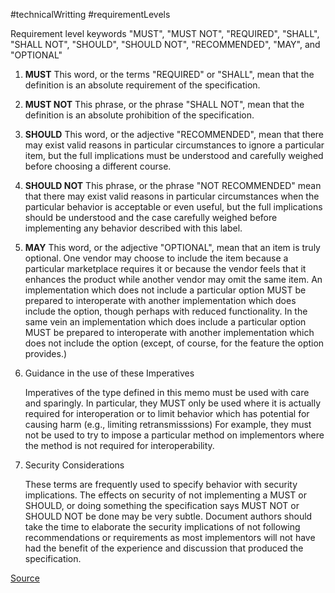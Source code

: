 #technicalWritting #requirementLevels

Requirement level keywords "MUST", "MUST NOT", "REQUIRED", "SHALL", "SHALL NOT", "SHOULD", "SHOULD NOT", "RECOMMENDED", "MAY", and "OPTIONAL" 


1. **MUST**   This word, or the terms "REQUIRED" or "SHALL", mean that the
   definition is an absolute requirement of the specification.

2. **MUST NOT**   This phrase, or the phrase "SHALL NOT", mean that the
   definition is an absolute prohibition of the specification.

3. **SHOULD**   This word, or the adjective "RECOMMENDED", mean that there
   may exist valid reasons in particular circumstances to ignore a
   particular item, but the full implications must be understood and
   carefully weighed before choosing a different course.

4. **SHOULD NOT**   This phrase, or the phrase "NOT RECOMMENDED" mean that
   there may exist valid reasons in particular circumstances when the
   particular behavior is acceptable or even useful, but the full
   implications should be understood and the case carefully weighed
   before implementing any behavior described with this label.

5. **MAY**   This word, or the adjective "OPTIONAL", mean that an item is
   truly optional.  One vendor may choose to include the item because a
   particular marketplace requires it or because the vendor feels that
   it enhances the product while another vendor may omit the same item.
   An implementation which does not include a particular option MUST be
   prepared to interoperate with another implementation which does
   include the option, though perhaps with reduced functionality. In the
   same vein an implementation which does include a particular option
   MUST be prepared to interoperate with another implementation which
   does not include the option (except, of course, for the feature the
   option provides.)
   
1. Guidance in the use of these Imperatives

   Imperatives of the type defined in this memo must be used with care
   and sparingly.  In particular, they MUST only be used where it is
   actually required for interoperation or to limit behavior which has
   potential for causing harm (e.g., limiting retransmisssions)  For
   example, they must not be used to try to impose a particular method
   on implementors where the method is not required for
   interoperability.

7. Security Considerations

   These terms are frequently used to specify behavior with security
   implications.  The effects on security of not implementing a MUST or
   SHOULD, or doing something the specification says MUST NOT or SHOULD
   NOT be done may be very subtle. Document authors should take the time
   to elaborate the security implications of not following
   recommendations or requirements as most implementors will not have
   had the benefit of the experience and discussion that produced the
   specification.


[Source](https://www.ietf.org/rfc/rfc2119.txt)